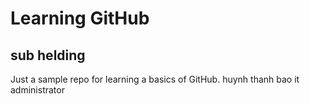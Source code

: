 # Learning GitHub
## sub helding
Just a sample repo for learning a basics of GitHub.
huynh thanh bao
it administrator

